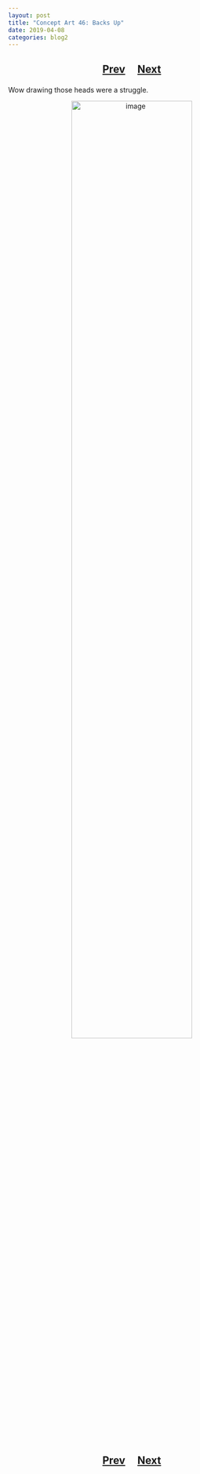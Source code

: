 ```yaml
---
layout: post
title: "Concept Art 46: Backs Up"
date: 2019-04-08
categories: blog2
---
```


<h2>
  <p style="text-align:center;">
    <a href="/wingsofthechorus/archive/2019/04/06/conceptart45">Prev</a>
    &nbsp;&nbsp;&nbsp;
    <a href="/wingsofthechorus/archive/2019/04/10/conceptart47">Next</a>
  </p>
</h2>

Wow drawing those heads were a struggle.

<p style="text-align:center;">
  <img src="/wingsofthechorus/images/conceptart/ca46v4.png" width="70%" alt="image"/>
</p>

<h2>
  <p style="text-align:center;">
    <a href="/wingsofthechorus/archive/2019/04/06/conceptart45">Prev</a>
    &nbsp;&nbsp;&nbsp;
    <a href="/wingsofthechorus/archive/2019/04/10/conceptart47">Next</a>
  </p>
</h2>

